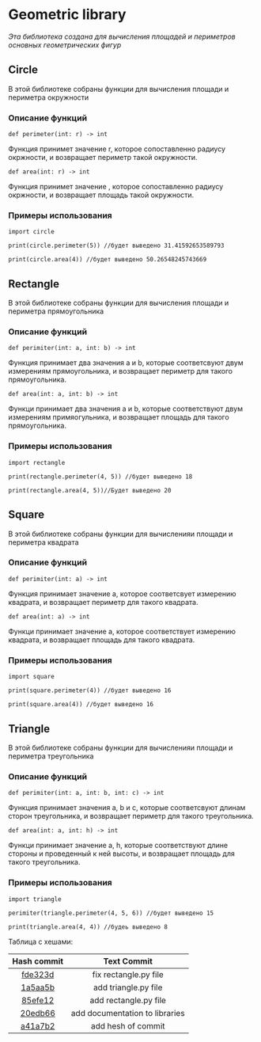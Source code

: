 # Geometric library
*Эта библиотека создана для вычисления площадей 
и периметров основных геометрических фигур*

## Circle
В этой библиотеке собраны функции для вычисления площади
и периметра окружности

### Описание функций
    def perimeter(int: r) -> int
Функция принимет значение r, которое сопоставленно радиусу окржности,
и возвращает периметр такой окружности.

    def area(int: r) -> int
Функция принимет значение <r>, которое сопоставленно радиусу окржности,
и возвращает площадь такой окружности.

### Примеры использования
    import circle

    print(circle.perimeter(5)) //будет выведено 31.41592653589793

    print(circle.area(4)) //будет выведено 50.26548245743669

## Rectangle
В этой библиотеке собраны функции для вычисления площади и периметра прямоугольника

### Описание функций
    def perimiter(int: a, int: b) -> int
Функция принимает два значения a и b, которые соответсвуют двум измерениям прямоугольника,
и возвращает периметр для такого прямоугольника.

    def area(int: a, int: b) -> int
Функци принимает два значения a и b, которые соответствуют двум измерениям примяогульника,
и возвращает площадь для такого прямоугольника.
### Примеры использования
    import rectangle

    print(rectangle.perimeter(4, 5)) //будет выведено 18

    print(rectangle.area(4, 5))//Будет выведено 20

## Square
В этой библиотеке собраны функции для вычисленияи площади и периметра квадрата
### Описание функций
    def perimiter(int: a) -> int
Функция принимает значение а, которое соответсвует измерению квадрата,
и возвращает периметр для такого квадрата.

    def area(int: a) -> int
Функци принимает значение a, которое соответствует измерению квадрата,
и возвращает площадь для такого квадрата.
### Примеры использования
    import square

    print(square.perimeter(4)) //будет выведено 16

    print(square.area(4)) //будет выведено 16

## Triangle
В этой библиотеке собраны функции для вычисленияи площади и периметра треугольника
### Описание функций
    def perimiter(int: a, int: b, int: c) -> int
Функция принимает значения a, b и c, которые соответсвуют длинам сторон треугольника,
и возвращает периметр для такого треугольника.

    def area(int: a, int: h) -> int
Функци принимает значение a, h, которые соответствуют длине стороны и проведенный к ней высоты,
и возвращает площадь для такого треугольника.
### Примеры использования
    import triangle

    perimiter(triangle.perimeter(4, 5, 6)) //будет выведено 15

    print(triangle.area(4, 4)) //будеь выведено 8
Таблица с хешами:

|                                                                                          Hash commit                                                                                           |                   Text Commit                   |
|:----------------------------------------------------------------------------------------------------------------------------------------------------------------------------------------------:|:-----------------------------------------------:|
|                                             [fde323d](https://github.com/BakasaRus/geometric_lib/commit/fde323dc96a748c1a14955cdee1edc4df421a73e)                                              |              fix rectangle.py file              |
|                                             [1a5aa5b](https://github.com/BakasaRus/geometric_lib/commit/1a5aa5b654594f0ffabe7898a43936b9168ff9e4)                                              |              add triangle.py file               |
|                                             [85efe12](https://github.com/BakasaRus/geometric_lib/commit/fde323dc96a748c1a14955cdee1edc4df421a73e)                                              |              add rectangle.py file              |
|                                             [20edb66](https://github.com/BakasaRus/geometric_lib/commit/20edb662cbe063f3bf41cf89e668f7a16a1a2367)                                              |         add documentation to libraries          |
|                                             [a41a7b2](https://github.com/BakasaRus/geometric_lib/commit/a41a7b2af51e57fd8d276365cfb5f246f769ed12)                                              |               add hesh of commit                |




